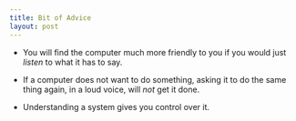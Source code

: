 ```yaml
---
title: Bit of Advice
layout: post
---
```



* You will find the computer much more friendly to you if you would just
  *listen* to what it has to say.

* If a computer does not want to do something, asking it to do the same
  thing again, in a loud voice, will *not* get it done.

* Understanding a system gives you control over it.
